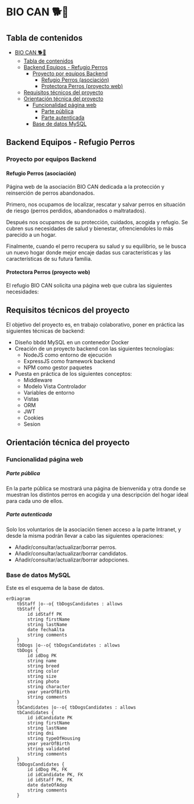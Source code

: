 # BIO CAN  🐕🐾
## Tabla de contenidos

- [BIO CAN  🐕🐾](#patitas-felices--)
  - [Tabla de contenidos](#tabla-de-contenidos)
  - [Backend Equipos - Refugio Perros](#backend-equipos---refugio-perros)
    - [Proyecto por equipos Backend](#proyecto-por-equipos-backend)
      - [Refugio Perros (asociación)](#refugio-perros-asociación)
      - [Protectora Perros (proyecto web)](#protectora-perros-proyecto-web)
  - [Requisitos técnicos del proyecto](#requisitos-técnicos-del-proyecto)
  - [Orientación técnica del proyecto](#orientación-técnica-del-proyecto)
    - [Funcionalidad página web](#funcionalidad-página-web)
      - [Parte pública](#parte-pública)
      - [Parte autenticada](#parte-autenticada)
    - [Base de datos MySQL](#base-de-datos-mysql)


## Backend Equipos - Refugio Perros
### Proyecto por equipos Backend
#### Refugio Perros (asociación)
Página web de la asociación BIO CAN dedicada a la protección y reinserción de perros abandonados.

Primero, nos ocupamos de localizar, rescatar y salvar perros en situación de riesgo (perros perdidos, abandonados o maltratados).

Después nos ocupamos de su protección, cuidados, acogida y refugio. Se cubren sus necesidades de salud y bienestar, ofrenciendoles lo más parecido a un hogar.

Finalmente, cuando el perro recupera su salud y su equilibrio, se le busca un nuevo hogar donde mejor encaje dadas sus características y las características de su futura familia.

#### Protectora Perros (proyecto web)
El refugio BIO CAN solicita una página web que cubra las siguientes necesidades:

## Requisitos técnicos del proyecto
El objetivo del proyecto es, en trabajo colaborativo, poner en práctica las siguientes técnicas de backend:

- Diseño bbdd MySQL en un contenedor Docker
- Creación de un proyecto backend con las siguientes tecnologías:
    - NodeJS como entorno de ejecución
    - ExpressJS como framework backend
    - NPM como gestor paquetes
- Puesta en práctica de los siguientes conceptos:
    - Middleware
    - Modelo Vista Controlador
    - Variables de entorno
    - Vistas
    - ORM
    - JWT
    - Cookies
    - Sesion

## Orientación técnica del proyecto

### Funcionalidad página web
#####  Parte pública
En la parte pública se mostrará una página de bienvenida y otra donde se muestran los distintos perros en acogida y una descripción del hogar ideal para cada uno de ellos.

##### Parte autenticada
Solo los voluntarios de la asociación tienen acceso a la parte Intranet, y desde la misma podrán llevar a cabo las siguientes operaciones:
- Añadir/consultar/actualizar/borrar perros.
- Añadir/consultar/actualizar/borrar candidatos.
- Añadir/consultar/actualizar/borrar adopciones.

### Base de datos MySQL
Este es el esquema de la base de datos.

```mermaid
erDiagram
    tbStaff |o--o{ tbDogsCandidates : allows
    tbStaff {
        id idStaff PK
        string firstName
        string lastName
        date fechaAlta
        string comments
    }
    tbDogs |o--o{ tbDogsCandidates : allows
    tbDogs {
        id idDog PK
        string name
        string breed
        string color
        string size
        string photo
        string character
        year yearOfBirth
        string comments
    }
    tbCandidates |o--o{ tbDogsCandidates : allows
    tbCandidates {
        id idCandidate PK
        string firstName
        string lastName
        string dni
        string typeOfHousing
        year yearOfBirth
        string validated
        string comments
    }
    tbDogsCandidates {
        id idDog PK, FK
        id idCandidate PK, FK
        id idStaff PK, FK
        date dateOfAdop
        string comments
    }

```
